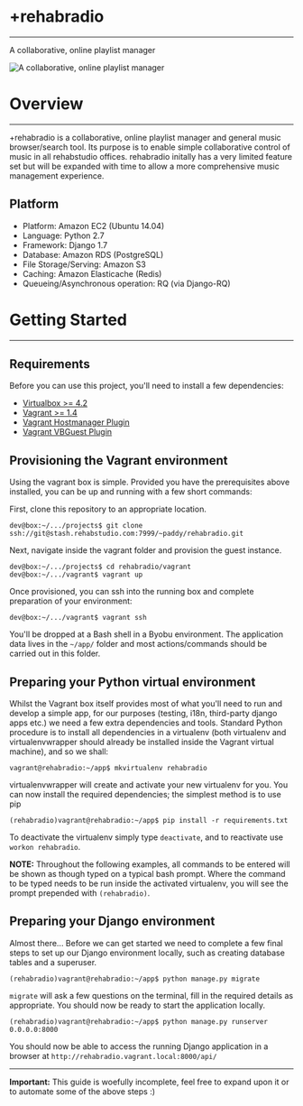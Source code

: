 +rehabradio
===========

***

A collaborative, online playlist manager

![A collaborative, online playlist manager](http://bloodsweatandfashion.com/wp-content/uploads/LL-Cool-J-Ghetto-Blaster.jpg)


Overview
========

***

+rehabradio is a collaborative, online playlist manager and general music browser/search tool. Its purpose is to enable simple collaborative control of music in all rehabstudio offices. rehabradio initally has a very limited feature set but will be expanded with time to allow a more comprehensive music management experience.


Platform
--------

* Platform: Amazon EC2 (Ubuntu 14.04)
* Language: Python 2.7
* Framework: Django 1.7
* Database: Amazon RDS (PostgreSQL)
* File Storage/Serving: Amazon S3
* Caching: Amazon Elasticache (Redis)
* Queueing/Asynchronous operation: RQ (via Django-RQ)


Getting Started
===============

***

Requirements
------------

Before you can use this project, you'll need to install a few dependencies:

- [Virtualbox >= 4.2](https://www.virtualbox.org)
- [Vagrant >= 1.4](http://www.vagrantup.com)
- [Vagrant Hostmanager Plugin](https://github.com/smdahlen/vagrant-hostmanager)
- [Vagrant VBGuest Plugin](https://github.com/dotless-de/vagrant-vbguest)


Provisioning the Vagrant environment
------------------------------------

Using the vagrant box is simple. Provided you have the prerequisites above installed, you can be up and running with a few short commands:

First, clone this repository to an appropriate location.

    dev@box:~/.../projects$ git clone ssh://git@stash.rehabstudio.com:7999/~paddy/rehabradio.git

Next, navigate inside the vagrant folder and provision the guest instance.

    dev@box:~/.../projects$ cd rehabradio/vagrant
    dev@box:~/.../vagrant$ vagrant up

Once provisioned, you can ssh into the running box and complete preparation of your environment:

    dev@box:~/.../vagrant$ vagrant ssh

You'll be dropped at a Bash shell in a Byobu environment. The application data lives in the `~/app/` folder and most actions/commands should be carried out in this folder.


Preparing your Python virtual environment
-----------------------------------------

Whilst the Vagrant box itself provides most of what you'll need to run and develop a simple app, for our purposes (testing, i18n, third-party django apps etc.) we need a few extra dependencies and tools.  Standard Python procedure is to install all dependencies in a virtualenv (both virtualenv and virtualenvwrapper should already be installed inside the Vagrant virtual machine), and so we shall:

    vagrant@rehabradio:~/app$ mkvirtualenv rehabradio

virtualenvwrapper will create and activate your new virtualenv for you. You can now install the required dependencies; the simplest method is to use pip

    (rehabradio)vagrant@rehabradio:~/app$ pip install -r requirements.txt

To deactivate the virtualenv simply type `deactivate`, and to reactivate use `workon rehabradio`.


**NOTE:** Throughout the following examples, all commands to be entered will be shown as though typed on a typical bash prompt. Where the command to be typed needs to be run inside the activated virtualenv, you will see the prompt prepended with `(rehabradio)`.


Preparing your Django environment
---------------------------------

Almost there... Before we can get started we need to complete a few final steps to set up our Django environment locally, such as creating database tables and a superuser.

    (rehabradio)vagrant@rehabradio:~/app$ python manage.py migrate

`migrate` will ask a few questions on the terminal, fill in the required details as appropriate. You should now be ready to start the application locally.

    (rehabradio)vagrant@rehabradio:~/app$ python manage.py runserver 0.0.0.0:8000

You should now be able to access the running Django application in a browser at `http://rehabradio.vagrant.local:8000/api/`

***

**Important:** This guide is woefully incomplete, feel free to expand upon it or to automate some of the above steps :)
